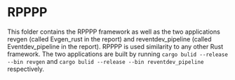 # RPPPP

This folder contains the RPPPP framework as well as the two applications revgen
(called Evgen_rust in the report) and reventdev_pipeline (called
Eventdev_pipeline in the report). RPPPP is used similarity to any other Rust
framework. The two applications are built by running `cargo bulid --release
--bin revgen` and `cargo bulid --release --bin reventdev_pipeline`
respectively.